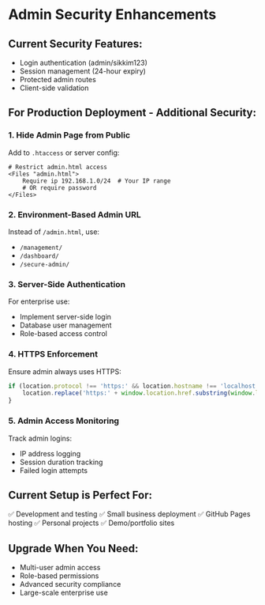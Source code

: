 # Admin Security Enhancements

## Current Security Features:
- Login authentication (admin/sikkim123)
- Session management (24-hour expiry)
- Protected admin routes
- Client-side validation

## For Production Deployment - Additional Security:

### 1. Hide Admin Page from Public
Add to `.htaccess` or server config:
```
# Restrict admin.html access
<Files "admin.html">
    Require ip 192.168.1.0/24  # Your IP range
    # OR require password
</Files>
```

### 2. Environment-Based Admin URL
Instead of `/admin.html`, use:
- `/management/` 
- `/dashboard/`
- `/secure-admin/`

### 3. Server-Side Authentication
For enterprise use:
- Implement server-side login
- Database user management
- Role-based access control

### 4. HTTPS Enforcement
Ensure admin always uses HTTPS:
```javascript
if (location.protocol !== 'https:' && location.hostname !== 'localhost') {
    location.replace('https:' + window.location.href.substring(window.location.protocol.length));
}
```

### 5. Admin Access Monitoring
Track admin logins:
- IP address logging
- Session duration tracking
- Failed login attempts

## Current Setup is Perfect For:
✅ Development and testing
✅ Small business deployment
✅ GitHub Pages hosting
✅ Personal projects
✅ Demo/portfolio sites

## Upgrade When You Need:
- Multi-user admin access
- Role-based permissions
- Advanced security compliance
- Large-scale enterprise use